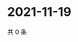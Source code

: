 # 2021-11-19

共 0 条

<!-- BEGIN WEIBO -->
<!-- 最后更新时间 Fri Nov 19 2021 17:14:23 GMT+0800 (China Standard Time) -->

<!-- END WEIBO -->

